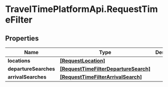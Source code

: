 # TravelTimePlatformApi.RequestTimeFilter

## Properties

Name | Type | Description | Notes
------------ | ------------- | ------------- | -------------
**locations** | [**[RequestLocation]**](RequestLocation.md) |  | 
**departureSearches** | [**[RequestTimeFilterDepartureSearch]**](RequestTimeFilterDepartureSearch.md) |  | [optional] 
**arrivalSearches** | [**[RequestTimeFilterArrivalSearch]**](RequestTimeFilterArrivalSearch.md) |  | [optional] 


